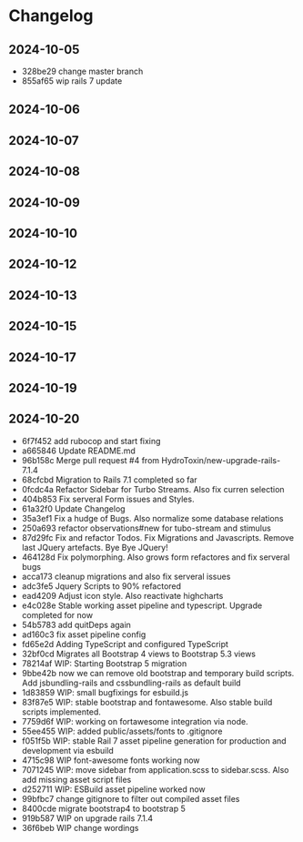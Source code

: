 # Changelog

## 2024-10-05

- 328be29 change master branch
- 855af65 wip rails 7 update
## 2024-10-06


## 2024-10-07


## 2024-10-08


## 2024-10-09


## 2024-10-10


## 2024-10-12


## 2024-10-13


## 2024-10-15


## 2024-10-17


## 2024-10-19


## 2024-10-20

- 6f7f452 add rubocop and start fixing
- a665846 Update README.md
- 96b158c Merge pull request #4 from HydroToxin/new-upgrade-rails-7.1.4
- 68cfcbd Migration to Rails 7.1 completed so far
- 0fcdc4a Refactor Sidebar for Turbo Streams. Also fix curren selection
- 404b853 Fix serveral Form issues and Styles.
- 61a32f0 Update Changelog
- 35a3ef1 Fix a hudge of Bugs. Also normalize some database relations
- 250a693 refactor observations#new for tubo-stream and stimulus
- 87d29fc Fix and refactor Todos. Fix Migrations and Javascripts. Remove last JQuery artefacts. Bye Bye JQuery!
- 464128d Fix polymorphing. Also grows form refactores and fix serveral bugs
- acca173 cleanup migrations and also fix serveral issues
- adc3fe5 Jquery Scripts to 90% refactored
- ead4209 Adjust icon style. Also reactivate highcharts
- e4c028e Stable working asset pipeline and typescript. Upgrade completed for now
- 54b5783 add quitDeps again
- ad160c3 fix asset pipeline config
- fd65e2d Adding TypeScript and configured TypeScript
- 32bf0cd Migrates all Bootstrap 4 views to Bootstrap 5.3 views
- 78214af WIP: Starting Bootstrap 5 migration
- 9bbe42b now we can remove old bootstrap and temporary build scripts. Add jsbundling-rails and cssbundling-rails as default build
- 1d83859 WIP: small bugfixings for esbuild.js
- 83f87e5 WIP: stable bootstrap and fontawesome. Also stable build scripts implemented.
- 7759d6f WIP: working on fortawesome integration via node.
- 55ee455 WIP: added public/assets/fonts to .gitignore
- f051f5b WIP: stable Rail 7 asset pipeline generation for production and development via esbuild
- 4715c98 WIP font-awesome fonts working now
- 7071245 WIP: move sidebar from application.scss to sidebar.scss. Also add missing asset script files
- d252711 WIP: ESBuild asset pipeline worked now
- 99bfbc7 change gitignore to filter out compiled asset files
- 8400cde migrate bootstrap4 to bootstrap 5
- 919b587 WIP on upgrade rails 7.1.4
- 36f6beb WIP change wordings
